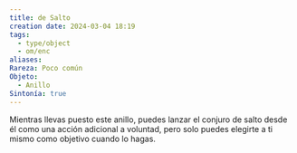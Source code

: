 ```yaml
---
title: de Salto
creation date: 2024-03-04 18:19
tags:
  - type/object
  - om/enc
aliases: 
Rareza: Poco común
Objeto:
  - Anillo
Sintonía: true
---
```

Mientras llevas puesto este anillo, puedes lanzar el conjuro de salto desde él como una acción adicional a voluntad, pero solo puedes elegirte a ti mismo como objetivo cuando lo hagas.